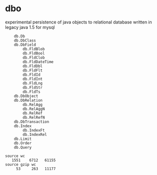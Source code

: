 # dbo
experimental persistence of java objects to relational database written in legacy java 1.5 for mysql

```
    db.Db
    db.DbClass
    db.DbField
        db.FldBlob
        db.FldBool
        db.FldClob
        db.FldDateTime
        db.FldDbl
        db.FldFlt
        db.FldId
        db.FldInt
        db.FldLng
        db.FldStr
        db.FldTs
    db.DbObject
    db.DbRelation
        db.RelAgg
        db.RelAggN
        db.RelRef
        db.RelRefN
    db.DbTransaction
    db.Index
        db.IndexFt
        db.IndexRel
    db.Limit
    db.Order
    db.Query
```
```
source wc
   1551    6712   61155
source gzip wc
     53     263   11177
```
